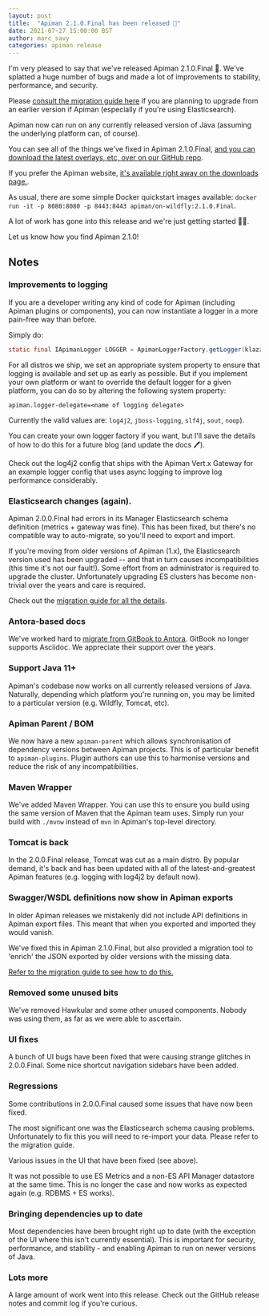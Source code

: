 ```yaml
---
layout: post
title:  "Apiman 2.1.0.Final has been released 🚀"
date: 2021-07-27 15:00:00 BST
author: marc_savy
categories: apiman release
---
```


I'm very pleased to say that we've released Apiman 2.1.0.Final 👏. We've splatted a huge number of bugs and made a lot of improvements to stability, performance, and security.

Please [consult the migration guide here](https://www.apiman.io/apiman-docs/core/2.1.0.Final/migration/migrations.html) if you are planning to upgrade from an earlier version if Apiman (especially if you're using Elasticsearch).

Apiman now can run on any currently released version of Java (assuming the underlying platform can, of course).

You can see all of the things we've fixed in Apiman 2.1.0.Final, [and you can download the latest overlays, etc, over on our GitHub repo](https://github.com/apiman/apiman/releases/tag/2.1.0.Final).

If you prefer the Apiman website, [it's available right away on the downloads page.](https://www.apiman.io/latest/download.html).

As usual, there are some simple Docker quickstart images available: `docker run -it -p 8080:8080 -p 8443:8443 apiman/on-wildfly:2.1.0.Final`.

A lot of work has gone into this release and we're just getting started 🏃‍♂️.

Let us know how you find Apiman 2.1.0!

<!--more-->

## Notes

### Improvements to logging

If you are a developer writing any kind of code for Apiman (including Apiman plugins or components), you can now instantiate a logger in a more pain-free way than before.

Simply do: 

```java
static final IApimanLogger LOGGER = ApimanLoggerFactory.getLogger(klazz.class);
```

For all distros we ship, we set an appropriate system property to ensure that logging is available and set up as early as possible. But if you implement your own platform or want to override the default logger for a given platform, you can do so by altering the following system property:

```properties
apiman.logger-delegate=<name of logging delegate>
```

Currently the valid values are: `log4j2`, `jboss-logging`, `slf4j`, `sout`, `noop`).

You can create your own logger factory if you want, but I'll save the details of how to do this for a future blog (and update the docs 🖊).

Check out the log4j2 config that ships with the Apiman Vert.x Gateway for an example logger config that uses async logging to improve log performance considerably. 

### Elasticsearch changes (again).

Apiman 2.0.0.Final had errors in its Manager Elasticsearch schema definition (metrics + gateway was fine). This has been fixed, but there's no compatible way to auto-migrate, so you'll need to export and import.

If you're moving from older versions of Apiman (1.x), the Elasticsearch version used has been upgraded -- and that in turn causes incompatibilities (this time it's not our fault!). Some effort from an administrator is required to upgrade the cluster. Unfortunately upgrading ES clusters has become non-trivial over the years and care is required. 

Check out the [migration guide for all the details](https://www.apiman.io/apiman-docs/core/2.1.0.Final/migration/migrations.html#_migrating_to_2_1_0_final).

### Antora-based docs

We've worked hard to [migrate from GitBook to Antora](https://github.com/apiman/apiman-docs). GitBook no longer supports Asciidoc. We appreciate their support over the years. 

### Support Java 11+

Apiman's codebase now works on all currently released versions of Java. Naturally, depending which platform you're running on, you may be limited to a particular version (e.g. Wildfly, Tomcat, etc).

### Apiman Parent / BOM

We now have a new `apiman-parent` which allows synchronisation of dependency versions between Apiman projects. This is of particular benefit to `apiman-plugins`. Plugin authors can use this to harmonise versions and reduce the risk of any incompatibilities.

### Maven Wrapper

We've added Maven Wrapper. You can use this to ensure you build using the same version of Maven that the Apiman team uses. Simply run your build with `./mvnw` instead of `mvn` in Apiman's top-level directory.

### Tomcat is back

In the 2.0.0.Final release, Tomcat was cut as a main distro. By popular demand, it's back and has been updated with all of the latest-and-greatest Apiman features (e.g. logging with log4j2 by default now).

### Swagger/WSDL definitions now show in Apiman exports

In older Apiman releases we mistakenly did not include API definitions in Apiman export files. This meant that when you exported and imported they would vanish. 

We've fixed this in Apiman 2.1.0.Final, but also provided a migration tool to 'enrich' the JSON exported by older versions with the missing data.

[Refer to the migration guide to see how to do this.](https://www.apiman.io/apiman-docs/core/2.1.0.Final/migration/migrations.html#_migrating_to_2_1_0_final)

### Removed some unused bits

We've removed Hawkular and some other unused components. Nobody was using them, as far as we were able to ascertain.

### UI fixes

A bunch of UI bugs have been fixed that were causing strange glitches in 2.0.0.Final. Some nice shortcut navigation sidebars have been added.

### Regressions

Some contributions in 2.0.0.Final caused some issues that have now been fixed.

The most significant one was the Elasticsearch schema causing problems. Unfortunately to fix this you will need to re-import your data. Please refer to the migration guide.

Various issues in the UI that have been fixed (see above).

It was not possible to use ES Metrics and a non-ES API Manager datastore at the same time. This is no longer the case and now works as expected again (e.g. RDBMS + ES works).

### Bringing dependencies up to date

Most dependencies have been brought right up to date (with the exception of the UI where this isn't currently essential). This is important for security, performance, and stability - and enabling Apiman to run on newer versions of Java.

### Lots more

A large amount of work went into this release. Check out the GitHub release notes and commit log if you're curious.